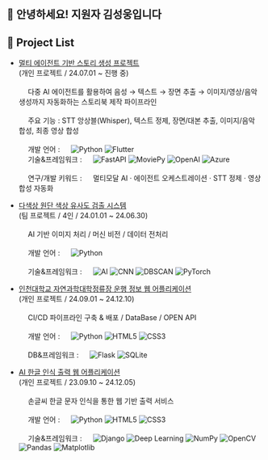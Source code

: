 ## 👋 안녕하세요! 지원자 김성웅입니다
## 🌟 Project List

- [ 멀티 에이전트 기반 스토리 생성 프로젝트 ](https://github.com/swk5276/ko_storyagent_st2)  
  (개인 프로젝트 / 24.07.01 ~ 진행 중)  
  <br/>&emsp; 다중 AI 에이전트를 활용하여 음성 → 텍스트 → 장면 추출 → 이미지/영상/음악 생성까지 자동화하는 스토리북 제작 파이프라인  
  <br/>&emsp; 주요 기능 : STT 앙상블(Whisper), 텍스트 정제, 장면/대본 추출, 이미지/음악 합성, 최종 영상 합성  
  <br/>&emsp; 개발 언어 : &emsp; ![Python](https://img.shields.io/badge/-Python-3776AB?logo=python&logoColor=white&style=flat-square) ![Flutter](https://img.shields.io/badge/-Flutter-02569B?logo=flutter&logoColor=white&style=flat-square)
  <br/>&emsp; 기술&프레임워크 : &emsp; ![FastAPI](https://img.shields.io/badge/-FastAPI-009688?logo=fastapi&logoColor=white&style=flat-square) ![MoviePy](https://img.shields.io/badge/-MoviePy-FF6F00?style=flat-square) ![OpenAI](https://img.shields.io/badge/-OpenAI-412991?logo=openai&logoColor=white&style=flat-square) ![Azure](https://img.shields.io/badge/-Azure-0078D4?logo=microsoftazure&logoColor=white&style=flat-square)  
  <br/>&emsp; 연구/개발 키워드 : &emsp; 멀티모달 AI · 에이전트 오케스트레이션 · STT 정제 · 영상 합성 자동화  

- [ 다색상 원단 색상 유사도 검출 시스템 ](https://github.com/inu-ese-capstone-design-team-YSN)  
  (팀 프로젝트 / 4인 / 24.01.01 ~ 24.06.30)  
  <br/>&emsp; AI 기반 이미지 처리 / 머신 비전 / 데이터 전처리  
  <br/>&emsp; 개발 언어 : &emsp; ![Python](https://img.shields.io/badge/-Python-3776AB?logo=python&logoColor=white&style=flat-square)  
  <br/>&emsp; 기술&프레임워크 : &emsp; ![AI](https://img.shields.io/badge/-AI-0096FF?logo=artificial-intelligence&logoColor=white&style=flat-square) ![CNN](https://img.shields.io/badge/-CNN-FF6F00?style=flat-square) ![DBSCAN](https://img.shields.io/badge/-DBSCAN-4CAF50?style=flat-square) ![PyTorch](https://img.shields.io/badge/-PyTorch-EE4C2C?logo=pytorch&logoColor=white&style=flat-square)  

- [ 인천대학교 자연과학대학정류장 운행 정보 웹 어플리케이션 ](https://github.com/swk5276/Data-Driven-Web-Application)  
  (개인 프로젝트 / 24.09.01 ~ 24.12.10)  
  <br/>&emsp; CI/CD 파이프라인 구축 & 배포 / DataBase / OPEN API  
  <br/>&emsp; 개발 언어 : &emsp; ![Python](https://img.shields.io/badge/-Python-3776AB?logo=python&logoColor=white&style=flat-square) ![HTML5](https://img.shields.io/badge/-HTML5-E34F26?logo=html5&logoColor=white&style=flat-square) ![CSS3](https://img.shields.io/badge/-CSS3-1572B6?logo=css3&logoColor=white&style=flat-square)  
  <br/>&emsp; DB&프레임워크 : &emsp; ![Flask](https://img.shields.io/badge/-Flask-000000?logo=flask&logoColor=white&style=flat-square) ![SQLite](https://img.shields.io/badge/-SQLite-003B57?logo=sqlite&logoColor=white&style=flat-square)  

- [ AI 한글 인식 출력 웹 어플리케이션 ](https://github.com/swk5276/Hand_recognition_Using_AI.git)  
  (개인 프로젝트 / 23.09.10 ~ 24.12.05)  
  <br/>&emsp; 손글씨 한글 문자 인식을 통한 웹 기반 출력 서비스  
  <br/>&emsp; 개발 언어 : &emsp; ![Python](https://img.shields.io/badge/-Python-3776AB?logo=python&logoColor=white&style=flat-square) ![HTML5](https://img.shields.io/badge/-HTML5-E34F26?logo=html5&logoColor=white&style=flat-square) ![CSS3](https://img.shields.io/badge/-CSS3-1572B6?logo=css3&logoColor=white&style=flat-square)  
  <br/>&emsp; 기술&프레임워크 : &emsp; ![Django](https://img.shields.io/badge/-Django-000000?logo=django&logoColor=white&style=flat-square) ![Deep Learning](https://img.shields.io/badge/-Deep%20Learning-FF6F00?logo=tensorflow&logoColor=white&style=flat-square) ![NumPy](https://img.shields.io/badge/-NumPy-013243?logo=numpy&logoColor=white&style=flat-square) ![OpenCV](https://img.shields.io/badge/-OpenCV-5C3EE8?logo=opencv&logoColor=white&style=flat-square) ![Pandas](https://img.shields.io/badge/-Pandas-150458?logo=pandas&logoColor=white&style=flat-square) ![Matplotlib](https://img.shields.io/badge/-Matplotlib-013243?logo=python&logoColor=white&style=flat-square)  
